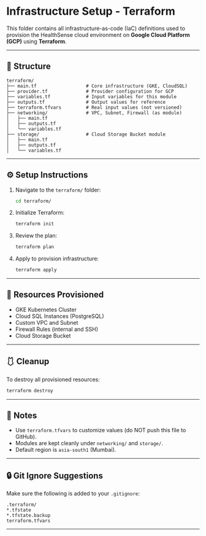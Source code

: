 # Infrastructure Setup - Terraform

This folder contains all infrastructure-as-code (IaC) definitions used to provision the HealthSense cloud environment on **Google Cloud Platform (GCP)** using **Terraform**.

---

## 📂 Structure

```plaintext
terraform/
├── main.tf                  # Core infrastructure (GKE, CloudSQL)
├── provider.tf              # Provider configuration for GCP
├── variables.tf             # Input variables for this module
├── outputs.tf               # Output values for reference
├── terraform.tfvars         # Real input values (not versioned)
├── networking/              # VPC, Subnet, Firewall (as module)
│   ├── main.tf
│   ├── outputs.tf
│   └── variables.tf
├── storage/                 # Cloud Storage Bucket module
│   ├── main.tf
│   ├── outputs.tf
│   └── variables.tf
```

---

## ⚙️ Setup Instructions

1. Navigate to the `terraform/` folder:
   ```bash
   cd terraform/
   ```

2. Initialize Terraform:
   ```bash
   terraform init
   ```

3. Review the plan:
   ```bash
   terraform plan
   ```

4. Apply to provision infrastructure:
   ```bash
   terraform apply
   ```

---

## 🚀 Resources Provisioned

- GKE Kubernetes Cluster
- Cloud SQL Instances (PostgreSQL)
- Custom VPC and Subnet
- Firewall Rules (internal and SSH)
- Cloud Storage Bucket

---

## 🩱 Cleanup

To destroy all provisioned resources:

```bash
terraform destroy
```

---

## 📌 Notes

- Use `terraform.tfvars` to customize values (do NOT push this file to GitHub).
- Modules are kept cleanly under `networking/` and `storage/`.
- Default region is `asia-south1` (Mumbai).

---

## 🔒 Git Ignore Suggestions

Make sure the following is added to your `.gitignore`:

```
.terraform/
*.tfstate
*.tfstate.backup
terraform.tfvars
```

---